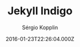 ---
title: Jekyll Indigo
github: https://github.com/sergiokopplin/indigo
demo: https://sergiokopplin.github.io/indigo/
author: Sérgio Kopplin
ssg:
  - Jekyll
cms:
  - Markdown
date: 2016-01-23T22:26:04.000Z
description: ':ramen: Minimalist Jekyll Template'
draft: false
publish_date: '2016-01-23T22:26:04Z'
update_date: '2022-05-06T11:39:53Z'
github_star: 2347
github_fork: 2129
---